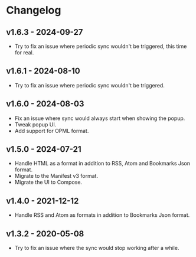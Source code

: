 # Changelog

## v1.6.3 - 2024-09-27

- Try to fix an issue where periodic sync wouldn't be triggered, this time for real.

## v1.6.1 - 2024-08-10

- Try to fix an issue where periodic sync wouldn't be triggered.

## v1.6.0 - 2024-08-03

- Fix an issue where sync would always start when showing the popup.
- Tweak popup UI.
- Add support for OPML format.

## v1.5.0 - 2024-07-21

- Handle HTML as a format in addition to RSS, Atom and Bookmarks Json format.
- Migrate to the Manifest v3 format.
- Migrate the UI to Compose.

## v1.4.0 - 2021-12-12

- Handle RSS and Atom as formats in addition to Bookmarks Json format.

## v1.3.2 - 2020-05-08

- Try to fix an issue where the sync would stop working after a while.
